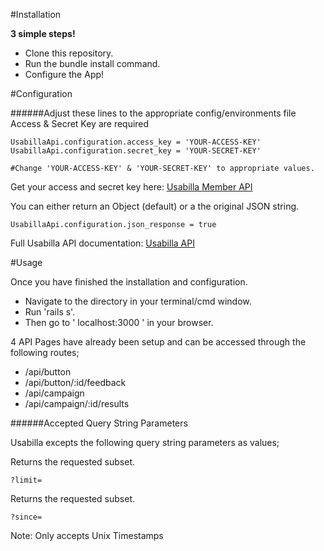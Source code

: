 #Installation

**3 simple steps!**
* Clone this repository.
* Run the bundle install command.
* Configure the App!

#Configuration

######Adjust these lines to the appropriate config/environments file
Access & Secret Key are required
```
UsabillaApi.configuration.access_key = 'YOUR-ACCESS-KEY'
UsabillaApi.configuration.secret_key = 'YOUR-SECRET-KEY'

#Change 'YOUR-ACCESS-KEY' & 'YOUR-SECRET-KEY' to appropriate values.
```
Get your access and secret key here: [Usabilla Member API](https://usabilla.com/member/api)

You can either return an Object (default) or a the original JSON string.
```
UsabillaApi.configuration.json_response = true
```
Full Usabilla API documentation: [Usabilla API](https://usabilla.com/api)

#Usage

Once you have finished the installation and configuration.
* Navigate to the directory in your terminal/cmd window.
* Run 'rails s'.
* Then go to ' localhost:3000 ' in your browser.

4 API Pages have already been setup and can be accessed through the following routes;
* /api/button
* /api/button/:id/feedback
* /api/campaign
* /api/campaign/:id/results

######Accepted Query String Parameters

Usabilla excepts the following query string parameters as values;

Returns the requested subset.
```
?limit=
```
Returns the requested subset.
```
?since=
```
Note: Only accepts Unix Timestamps

